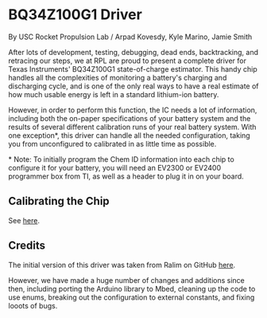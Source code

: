 # BQ34Z100G1 Driver

By USC Rocket Propulsion Lab  / Arpad Kovesdy, Kyle Marino, Jamie Smith

After lots of development, testing, debugging, dead ends, backtracking, and retracing our steps, we at RPL are proud to present a complete driver for Texas Instruments' BQ34Z100G1 state-of-charge estimator.   This handy chip handles all the complexities of monitoring a battery's charging and discharging cycle, and is one of the only real ways to have a real estimate of how much usable energy is left in a standard lithium-ion battery.

However, in order to perform this function, the IC needs a lot of information, including both the on-paper specifications of your battery system and the results of several different calibration runs of your real battery system.  With one exception*, this driver can handle all the needed configuration, taking you from unconfigured to calibrated in as little time as possible.

\* Note: To initially program the Chem ID information into each chip to configure it for your battery, you will need an EV2300 or EV2400 programmer box from TI, as well as a header to plug it in on your board.

## Calibrating the Chip
See [here](https://os.mbed.com/users/MultipleMonomials/code/BQ34Z100G1/wiki/Setup-and-Calibration-Guide).

## Credits
The initial version of this driver was taken from Ralim on GitHub [here](https://github.com/Ralim/BQ34Z100). 

However, we have made a huge number of changes and additions since then, including porting the Arduino library to Mbed, cleaning up the code to use enums, breaking out the configuration to external constants, and fixing looots of bugs.
